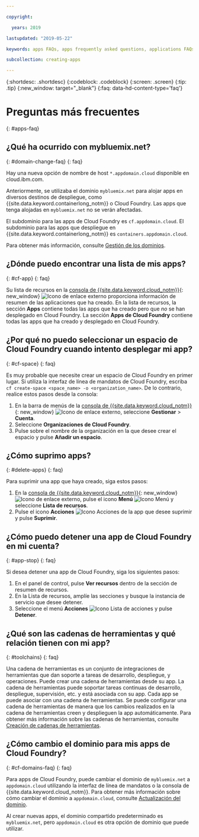 ```yaml
---

copyright:

  years: 2019

lastupdated: "2019-05-22"

keywords: apps FAQs, apps frequently asked questions, applications FAQs, applications frequently asked questions

subcollection: creating-apps

---
```


{:shortdesc: .shortdesc}
{:codeblock: .codeblock}
{:screen: .screen}
{:tip: .tip}
{:new_window: target="_blank"}
{:faq: data-hd-content-type='faq'}


# Preguntas más frecuentes
{: #apps-faq}

## ¿Qué ha ocurrido con mybluemix.net?
{: #domain-change-faq}
{: faq}

Hay una nueva opción de nombre de host `*.appdomain.cloud` disponible en cloud.ibm.com.

Anteriormente, se utilizaba el dominio `mybluemix.net` para alojar apps en diversos destinos de despliegue, como {{site.data.keyword.containerlong_notm}} o Cloud Foundry. Las apps que tenga alojadas en `mybluemix.net` no se verán afectadas.

El subdominio para las apps de Cloud Foundry es `cf.appdomain.cloud`. El subdominio para las apps que despliegue en {{site.data.keyword.containerlong_notm}} es `containers.appdomain.cloud`.

Para obtener más información, consulte [Gestión de los dominios](/docs/apps?topic=creating-apps-update-domain).

## ¿Dónde puedo encontrar una lista de mis apps?
{: #cf-app}
{: faq}

Su lista de recursos en la [consola de {{site.data.keyword.cloud_notm}}](https://{DomainName}){: new_window} ![Icono de enlace externo](../icons/launch-glyph.svg "Icono de enlace externo") proporciona información de resumen de las aplicaciones que ha creado. En la lista de recursos, la sección **Apps** contiene todas las apps que ha creado pero que *no* se han desplegado en Cloud Foundry. La sección **Apps de Cloud Foundry** contiene todas las apps que ha creado y desplegado en Cloud Foundry.

## ¿Por qué no puedo seleccionar un espacio de Cloud Foundry cuando intento desplegar mi app?
{: #cf-space}
{: faq}

Es muy probable que necesite crear un espacio de Cloud Foundry en primer lugar. Si utiliza la interfaz de línea de mandatos de Cloud Foundry, escriba `cf create-space <space_name> -o <organization_name>`. De lo contrario, realice estos pasos desde la consola:

1. En la barra de menús de la [consola de {{site.data.keyword.cloud_notm}}](https://{DomainName}){: new_window} ![Icono de enlace externo](../icons/launch-glyph.svg "Icono de enlace externo"), seleccione
**Gestionar** > **Cuenta**.
2. Seleccione **Organizaciones de Cloud Foundry**.
3. Pulse sobre el nombre de la organización en la que desee crear el espacio y pulse **Añadir un espacio**.

## ¿Cómo suprimo apps?
{: #delete-apps}
{: faq}

Para suprimir una app que haya creado, siga estos pasos:

1. En la [consola de {{site.data.keyword.cloud_notm}}](https://{DomainName}){: new_window} ![Icono de enlace externo](../icons/launch-glyph.svg "Icono de enlace externo"), pulse el icono **Menú** ![Icono Menú](../icons/icon_hamburger.svg) y seleccione **Lista de recursos**.
2. Pulse el icono **Acciones** ![Icono Acciones](../icons/action-menu-icon.svg) de la app que desee suprimir y pulse **Suprimir**.

## ¿Cómo puedo detener una app de Cloud Foundry en mi cuenta?
{: #app-stop}
{: faq}

Si desea detener una app de Cloud Foundry, siga los siguientes pasos:


1. En el panel de control, pulse **Ver recursos** dentro de la sección de resumen de recursos.
1. En la Lista de recursos, amplíe las secciones y busque la instancia de servicio que desee detener.
1. Seleccione el menú **Acciones** ![Icono Lista de acciones](../icons/action-menu-icon.svg) y pulse **Detener**.

## ¿Qué son las cadenas de herramientas y qué relación tienen con mi app?
{: #toolchains}
{: faq}

Una cadena de herramientas es un conjunto de integraciones de herramientas que dan soporte a tareas de desarrollo, despliegue, y operaciones. Puede crear una cadena de herramientas desde su app. La cadena de herramientas puede soportar tareas continuas de desarrollo, despliegue, supervisión, etc. y está asociada con su app. Cada app se puede asociar con una cadena de herramientas. Se puede configurar una cadena de herramientas de manera que los cambios realizados en la cadena de herramientas creen y desplieguen la app automáticamente. Para obtener más información sobre las cadenas de herramientas, consulte [Creación de cadenas de herramientas](/docs/services/ContinuousDelivery?topic=ContinuousDelivery-toolchains_getting_started).

## ¿Cómo cambio el dominio para mis apps de Cloud Foundry?
{: #cf-domains-faq}
{: faq}

Para apps de Cloud Foundry, puede cambiar el dominio de `mybluemix.net` a `appdomain.cloud` utilizando la interfaz de línea de mandatos o la consola de
{{site.data.keyword.cloud_notm}}. Para obtener más información sobre cómo cambiar el dominio a `appdomain.cloud`, consulte
[Actualización del dominio](/docs/cloud-foundry-public?topic=cloud-foundry-public-update-domain).

Al crear nuevas apps, el dominio compartido predeterminado es `mybluemix.net`, pero `appdomain.cloud` es otra opción de dominio que puede utilizar.
